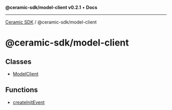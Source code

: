 **@ceramic-sdk/model-client v0.2.1** • **Docs**

***

[Ceramic SDK](../../README.md) / @ceramic-sdk/model-client

# @ceramic-sdk/model-client

## Classes

- [ModelClient](classes/ModelClient.md)

## Functions

- [createInitEvent](functions/createInitEvent.md)
